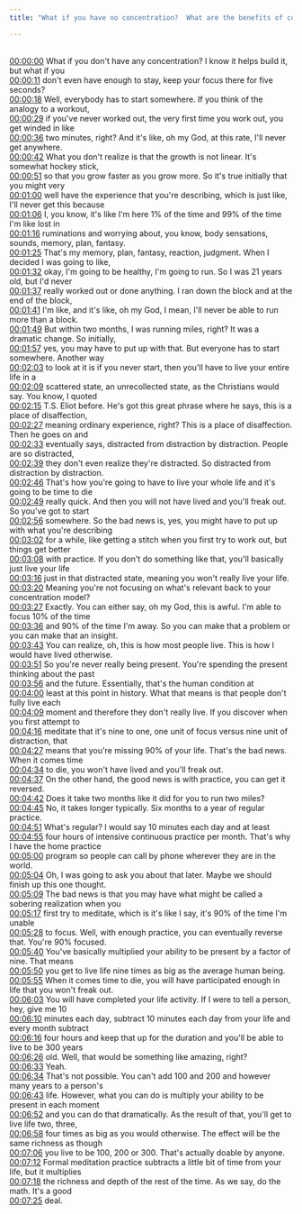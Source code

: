 ```yaml
---
title: "What if you have no concentration?  What are the benefits of concentration? ~ Shinzen Young"

---
```

<br>[00:00:00](https://www.youtube.com/watch?v=v9OP1YS7e-c&t=0)   What if you don't have any concentration? I know it helps build it, but what if you 
<br>[00:00:11](https://www.youtube.com/watch?v=v9OP1YS7e-c&t=11)   don't even have enough to stay, keep your focus there for five seconds? 
<br>[00:00:18](https://www.youtube.com/watch?v=v9OP1YS7e-c&t=18)   Well, everybody has to start somewhere. If you think of the analogy to a workout, 
<br>[00:00:29](https://www.youtube.com/watch?v=v9OP1YS7e-c&t=29)   if you've never worked out, the very first time you work out, you get winded in like 
<br>[00:00:36](https://www.youtube.com/watch?v=v9OP1YS7e-c&t=36)   two minutes, right? And it's like, oh my God, at this rate, I'll never get anywhere. 
<br>[00:00:42](https://www.youtube.com/watch?v=v9OP1YS7e-c&t=42)   What you don't realize is that the growth is not linear. It's somewhat hockey stick, 
<br>[00:00:51](https://www.youtube.com/watch?v=v9OP1YS7e-c&t=51)   so that you grow faster as you grow more. So it's true initially that you might very 
<br>[00:01:00](https://www.youtube.com/watch?v=v9OP1YS7e-c&t=60)   well have the experience that you're describing, which is just like, I'll never get this because 
<br>[00:01:06](https://www.youtube.com/watch?v=v9OP1YS7e-c&t=66)   I, you know, it's like I'm here 1% of the time and 99% of the time I'm like lost in 
<br>[00:01:16](https://www.youtube.com/watch?v=v9OP1YS7e-c&t=76)   ruminations and worrying about, you know, body sensations, sounds, memory, plan, fantasy. 
<br>[00:01:25](https://www.youtube.com/watch?v=v9OP1YS7e-c&t=85)   That's my memory, plan, fantasy, reaction, judgment. When I decided I was going to like, 
<br>[00:01:32](https://www.youtube.com/watch?v=v9OP1YS7e-c&t=92)   okay, I'm going to be healthy, I'm going to run. So I was 21 years old, but I'd never 
<br>[00:01:37](https://www.youtube.com/watch?v=v9OP1YS7e-c&t=97)   really worked out or done anything. I ran down the block and at the end of the block, 
<br>[00:01:41](https://www.youtube.com/watch?v=v9OP1YS7e-c&t=101)   I'm like, and it's like, oh my God, I mean, I'll never be able to run more than a block. 
<br>[00:01:49](https://www.youtube.com/watch?v=v9OP1YS7e-c&t=109)   But within two months, I was running miles, right? It was a dramatic change. So initially, 
<br>[00:01:57](https://www.youtube.com/watch?v=v9OP1YS7e-c&t=117)   yes, you may have to put up with that. But everyone has to start somewhere. Another way 
<br>[00:02:03](https://www.youtube.com/watch?v=v9OP1YS7e-c&t=123)   to look at it is if you never start, then you'll have to live your entire life in a 
<br>[00:02:09](https://www.youtube.com/watch?v=v9OP1YS7e-c&t=129)   scattered state, an unrecollected state, as the Christians would say. You know, I quoted 
<br>[00:02:15](https://www.youtube.com/watch?v=v9OP1YS7e-c&t=135)   T.S. Eliot before. He's got this great phrase where he says, this is a place of disaffection, 
<br>[00:02:27](https://www.youtube.com/watch?v=v9OP1YS7e-c&t=147)   meaning ordinary experience, right? This is a place of disaffection. Then he goes on and 
<br>[00:02:33](https://www.youtube.com/watch?v=v9OP1YS7e-c&t=153)   eventually says, distracted from distraction by distraction. People are so distracted, 
<br>[00:02:39](https://www.youtube.com/watch?v=v9OP1YS7e-c&t=159)   they don't even realize they're distracted. So distracted from distraction by distraction. 
<br>[00:02:46](https://www.youtube.com/watch?v=v9OP1YS7e-c&t=166)   That's how you're going to have to live your whole life and it's going to be time to die 
<br>[00:02:49](https://www.youtube.com/watch?v=v9OP1YS7e-c&t=169)   really quick. And then you will not have lived and you'll freak out. So you've got to start 
<br>[00:02:56](https://www.youtube.com/watch?v=v9OP1YS7e-c&t=176)   somewhere. So the bad news is, yes, you might have to put up with what you're describing 
<br>[00:03:02](https://www.youtube.com/watch?v=v9OP1YS7e-c&t=182)   for a while, like getting a stitch when you first try to work out, but things get better 
<br>[00:03:08](https://www.youtube.com/watch?v=v9OP1YS7e-c&t=188)   with practice. If you don't do something like that, you'll basically just live your life 
<br>[00:03:16](https://www.youtube.com/watch?v=v9OP1YS7e-c&t=196)   just in that distracted state, meaning you won't really live your life. 
<br>[00:03:20](https://www.youtube.com/watch?v=v9OP1YS7e-c&t=200)   Meaning you're not focusing on what's relevant back to your concentration model? 
<br>[00:03:27](https://www.youtube.com/watch?v=v9OP1YS7e-c&t=207)   Exactly. You can either say, oh my God, this is awful. I'm able to focus 10% of the time 
<br>[00:03:36](https://www.youtube.com/watch?v=v9OP1YS7e-c&t=216)   and 90% of the time I'm away. So you can make that a problem or you can make that an insight. 
<br>[00:03:43](https://www.youtube.com/watch?v=v9OP1YS7e-c&t=223)   You can realize, oh, this is how most people live. This is how I would have lived otherwise. 
<br>[00:03:51](https://www.youtube.com/watch?v=v9OP1YS7e-c&t=231)   So you're never really being present. You're spending the present thinking about the past 
<br>[00:03:56](https://www.youtube.com/watch?v=v9OP1YS7e-c&t=236)   and the future. Essentially, that's the human condition at 
<br>[00:04:00](https://www.youtube.com/watch?v=v9OP1YS7e-c&t=240)   least at this point in history. What that means is that people don't fully live each 
<br>[00:04:09](https://www.youtube.com/watch?v=v9OP1YS7e-c&t=249)   moment and therefore they don't really live. If you discover when you first attempt to 
<br>[00:04:16](https://www.youtube.com/watch?v=v9OP1YS7e-c&t=256)   meditate that it's nine to one, one unit of focus versus nine unit of distraction, that 
<br>[00:04:27](https://www.youtube.com/watch?v=v9OP1YS7e-c&t=267)   means that you're missing 90% of your life. That's the bad news. When it comes time 
<br>[00:04:34](https://www.youtube.com/watch?v=v9OP1YS7e-c&t=274)   to die, you won't have lived and you'll freak out. 
<br>[00:04:37](https://www.youtube.com/watch?v=v9OP1YS7e-c&t=277)   On the other hand, the good news is with practice, you can get it reversed. 
<br>[00:04:42](https://www.youtube.com/watch?v=v9OP1YS7e-c&t=282)   Does it take two months like it did for you to run two miles? 
<br>[00:04:45](https://www.youtube.com/watch?v=v9OP1YS7e-c&t=285)   No, it takes longer typically. Six months to a year of regular practice. 
<br>[00:04:51](https://www.youtube.com/watch?v=v9OP1YS7e-c&t=291)   What's regular? I would say 10 minutes each day and at least 
<br>[00:04:55](https://www.youtube.com/watch?v=v9OP1YS7e-c&t=295)   four hours of intensive continuous practice per month. That's why I have the home practice 
<br>[00:05:00](https://www.youtube.com/watch?v=v9OP1YS7e-c&t=300)   program so people can call by phone wherever they are in the world. 
<br>[00:05:04](https://www.youtube.com/watch?v=v9OP1YS7e-c&t=304)   Oh, I was going to ask you about that later. Maybe we should finish up this one thought. 
<br>[00:05:09](https://www.youtube.com/watch?v=v9OP1YS7e-c&t=309)   The bad news is that you may have what might be called a sobering realization when you 
<br>[00:05:17](https://www.youtube.com/watch?v=v9OP1YS7e-c&t=317)   first try to meditate, which is it's like I say, it's 90% of the time I'm unable 
<br>[00:05:28](https://www.youtube.com/watch?v=v9OP1YS7e-c&t=328)   to focus. Well, with enough practice, you can eventually reverse that. You're 90% focused. 
<br>[00:05:40](https://www.youtube.com/watch?v=v9OP1YS7e-c&t=340)   You've basically multiplied your ability to be present by a factor of nine. That means 
<br>[00:05:50](https://www.youtube.com/watch?v=v9OP1YS7e-c&t=350)   you get to live life nine times as big as the average human being. 
<br>[00:05:55](https://www.youtube.com/watch?v=v9OP1YS7e-c&t=355)   When it comes time to die, you will have participated enough in life that you won't freak out. 
<br>[00:06:03](https://www.youtube.com/watch?v=v9OP1YS7e-c&t=363)   You will have completed your life activity. If I were to tell a person, hey, give me 10 
<br>[00:06:10](https://www.youtube.com/watch?v=v9OP1YS7e-c&t=370)   minutes each day, subtract 10 minutes each day from your life and every month subtract 
<br>[00:06:16](https://www.youtube.com/watch?v=v9OP1YS7e-c&t=376)   four hours and keep that up for the duration and you'll be able to live to be 300 years 
<br>[00:06:26](https://www.youtube.com/watch?v=v9OP1YS7e-c&t=386)   old. Well, that would be something like amazing, right? 
<br>[00:06:33](https://www.youtube.com/watch?v=v9OP1YS7e-c&t=393)   Yeah. 
<br>[00:06:34](https://www.youtube.com/watch?v=v9OP1YS7e-c&t=394)   That's not possible. You can't add 100 and 200 and however many years to a person's 
<br>[00:06:43](https://www.youtube.com/watch?v=v9OP1YS7e-c&t=403)   life. However, what you can do is multiply your ability to be present in each moment 
<br>[00:06:52](https://www.youtube.com/watch?v=v9OP1YS7e-c&t=412)   and you can do that dramatically. As the result of that, you'll get to live life two, three, 
<br>[00:06:58](https://www.youtube.com/watch?v=v9OP1YS7e-c&t=418)   four times as big as you would otherwise. The effect will be the same richness as though 
<br>[00:07:06](https://www.youtube.com/watch?v=v9OP1YS7e-c&t=426)   you live to be 100, 200 or 300. That's actually doable by anyone. 
<br>[00:07:12](https://www.youtube.com/watch?v=v9OP1YS7e-c&t=432)   Formal meditation practice subtracts a little bit of time from your life, but it multiplies 
<br>[00:07:18](https://www.youtube.com/watch?v=v9OP1YS7e-c&t=438)   the richness and depth of the rest of the time. As we say, do the math. It's a good 
<br>[00:07:25](https://www.youtube.com/watch?v=v9OP1YS7e-c&t=445)   deal. 
<br>